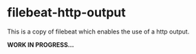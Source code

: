 # filebeat-http-output

This is a copy of filebeat which enables the use of a http output.

**WORK IN PROGRESS...**
